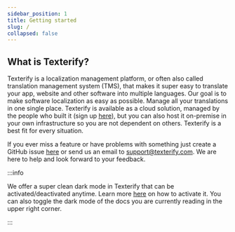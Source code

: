 ```yaml
---
sidebar_position: 1
title: Getting started
slug: /
collapsed: false
---
```



## What is Texterify?

Texterify is a localization management platform, or often also called translation management system (TMS), that makes it super easy to translate your app, website and other software into multiple languages. Our goal is to make software localization as easy as possible. Manage all your translations in one single place. Texterify is available as a cloud solution, managed by the people who built it (sign up [here](https://app.texterify.com/signup)), but you can also host it on-premise in your own infrastructure so you are not dependent on others. Texterify is a best fit for every situation.

If you ever miss a feature or have problems with something just create a GitHub issue [here](https://github.com/texterify/texterify/issues) or send us an email to <support@texterify.com>. We are here to help and look forward to your feedback.


:::info

We offer a super clean dark mode in Texterify that can be activated/deactivated anytime. Learn more [here](/user-account/dark-mode) on how to activate it. You can also toggle the dark mode of the docs you are currently reading in the upper right corner.

:::

<!-- Learn how to use Texterify:

- [Create an account](create-account)
- [Create an organization](create-organization)
- [Create a project](create-project)
- [Add languages](add-languages)
- [Import translations](import-translations)
- [Add keys](add-keys)
- [Translate your content](translate-content)
- [Machine translation](machine-translation)
- [Dark mode](dark-mode) -->

<!-- ## Integration guides

If you are already feeling comfortable using Texterify check out our integration guides to learn how to integrate it into your software:

- [Android](integrations/android)
- [Angular](integrations/angular)
- [iOS](integrations/ios)
- [React](integrations/react)
- [Ruby on Rails](integrations/ruby-on-rails) -->

<!-- ## Tools

Make sure to also check out the various tools we are offering for working with Texterify:

- [CLI](tools/cli)
- [API](tools/api)
- [Node.js](tools/nodejs)
- [Android SDK](tools/android-sdk)
- [iOS SDK](tools/ios-sdk) -->
